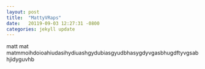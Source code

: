 ```yaml
---
layout: post
title:  "MattyVRaps"
date:   20119-09-03 12:27:31 -0800
categories: jekyll update
---
```


matt
mat
matmmoihdoioahiudasihydiuashgydubiasgyudbhasygdyvgasbhugdftyvgsabhjidyguvhb
